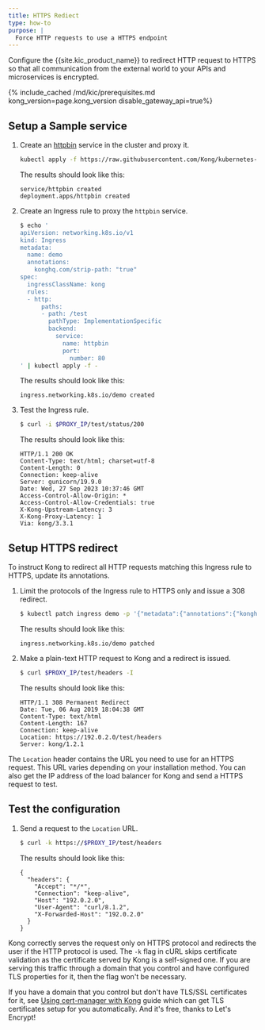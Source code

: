 ```yaml
---
title: HTTPS Rediect
type: how-to
purpose: |
  Force HTTP requests to use a HTTPS endpoint
---
```


Configure the {{site.kic_product_name}} to redirect HTTP request to HTTPS so that all communication from the external world to your APIs and microservices is encrypted.

{% include_cached /md/kic/prerequisites.md kong_version=page.kong_version disable_gateway_api=true%}

## Setup a Sample service

1. Create an [httpbin](https://httpbin.org) service in the cluster and proxy it.

    ```bash
    kubectl apply -f https://raw.githubusercontent.com/Kong/kubernetes-ingress-controller/v{{site.data.kong_latest_KIC.version}}/deploy/manifests/httpbin.yaml
    ```
    The results should look like this:

    ```text
    service/httpbin created
    deployment.apps/httpbin created
    ```
1.  Create an Ingress rule to proxy the `httpbin` service.

    ```bash
    $ echo '
    apiVersion: networking.k8s.io/v1
    kind: Ingress
    metadata:
      name: demo
      annotations:
        konghq.com/strip-path: "true"
    spec:
      ingressClassName: kong
      rules:
      - http:
          paths:
          - path: /test
            pathType: ImplementationSpecific
            backend:
              service:
                name: httpbin
                port:
                  number: 80
    ' | kubectl apply -f -
    ```
    The results should look like this:
    ```text
    ingress.networking.k8s.io/demo created
    ```
1.  Test the Ingress rule.

    ```bash
    $ curl -i $PROXY_IP/test/status/200
    ```
    The results should look like this:
    ```text
    HTTP/1.1 200 OK
    Content-Type: text/html; charset=utf-8
    Content-Length: 0
    Connection: keep-alive
    Server: gunicorn/19.9.0
    Date: Wed, 27 Sep 2023 10:37:46 GMT
    Access-Control-Allow-Origin: *
    Access-Control-Allow-Credentials: true
    X-Kong-Upstream-Latency: 3
    X-Kong-Proxy-Latency: 1
    Via: kong/3.3.1
    ```

## Setup HTTPS redirect

To instruct Kong to redirect all HTTP requests matching this Ingress rule to
HTTPS, update its annotations.

1. Limit the protocols of the Ingress rule to HTTPS only and issue a 308 redirect.

    ```bash
    $ kubectl patch ingress demo -p '{"metadata":{"annotations":{"konghq.com/protocols":"https","konghq.com/https-redirect-status-code":"308"}}}'
    ```
    The results should look like this:
    ```text
    ingress.networking.k8s.io/demo patched
    ```
1. Make a plain-text HTTP request to Kong and a redirect is issued.

    ```bash
    $ curl $PROXY_IP/test/headers -I
    ```
    The results should look like this:
    ```text
    HTTP/1.1 308 Permanent Redirect
    Date: Tue, 06 Aug 2019 18:04:38 GMT
    Content-Type: text/html
    Content-Length: 167
    Connection: keep-alive
    Location: https://192.0.2.0/test/headers
    Server: kong/1.2.1
    ```

The `Location` header contains the URL you need to use for an HTTPS
request. This URL varies depending on your installation method. 
You can also get the IP address of the load balancer for Kong and send a HTTPS request to test.


## Test the configuration

1. Send a request to the `Location` URL.
    ```bash
    $ curl -k https://$PROXY_IP/test/headers
    ```
    The results should look like this:
    ```text
    {
      "headers": {
        "Accept": "*/*",
        "Connection": "keep-alive",
        "Host": "192.0.2.0",
        "User-Agent": "curl/8.1.2",
        "X-Forwarded-Host": "192.0.2.0"
      }
    }
    ```

Kong correctly serves the request only on HTTPS protocol and redirects the user if the HTTP protocol is used. The `-k` flag in cURL skips certificate validation as the certificate served by Kong is a self-signed one. If you are serving this traffic through a domain that you control and have configured TLS properties for it, then the flag won't
be necessary.

If you have a domain that you control but don't have TLS/SSL certificates
for it, see [Using cert-manager with Kong](/kubernetes-ingress-controller/{{page.kong_version}}/guides/cert-manager) guide which can get TLS certificates setup for you automatically. And it's free, thanks to Let's Encrypt!
